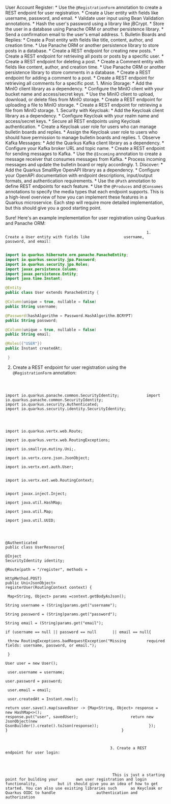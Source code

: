 User Account Register:                              * Use the `@RegistrationForm` annotation to            create a REST endpoint for user registration.          * Create a User entity with fields like username,      password, and email.                                   * Validate user input using Bean Validation            annotations.                                           * Hash the user's password using a library like        jBCrypt.                                               * Store the user in a database using Panache ORM       or another persistence library.                        * Send a confirmation email to the user's email        address.                                               1. Bulletin Boards and Replies:                        * Create a Post entity with fields like title,         content, author, and creation time.                    * Use Panache ORM or another persistence library       to store posts in a database.                          * Create a REST endpoint for creating new posts.       * Create a REST endpoint for retrieving all posts      or posts by a specific user.                           * Create a REST endpoint for deleting a post.          * Create a Comment entity with fields like             content, author, and creation time.                    * Use Panache ORM or another persistence library       to store comments in a database.                       * Create a REST endpoint for adding a comment to       a post.                                                * Create a REST endpoint for retrieving all            comments for a specific post.                          1. Minio Storage:                                      * Add the MinIO client library as a dependency.        * Configure the MinIO client with your bucket          name and access/secret keys.                           * Use the MinIO client to upload, download, or         delete files from MinIO storage.                       * Create a REST endpoint for uploading a file to       MinIO storage.                                         * Create a REST endpoint for retrieving a file         from MinIO storage.                                    1. Security with Keycloak:                             * Add the Keycloak client library as a                 dependency.                                            * Configure Keycloak with your realm                   name and access/secret keys.                           * Secure all REST endpoints using Keycloak             authentication.                                        * Create a Keycloak user role for users who can        manage bulletin boards and replies.                    * Assign the Keycloak user role to users who           should have permission to manage bulletin boards       and replies.                                           1. Observe Kafka Messages:                             * Add the Quarkus Kafka client library as a            dependency.                                            * Configure your Kafka broker URL and topic name.      * Create a REST endpoint for sending messages to       Kafka.                                                 * Use the `@Incoming` annotation to create a           message receiver that consumes messages from           Kafka.                                                 * Process incoming messages and update the             bulletin board or reply accordingly.                   1. Discover:                                           * Add the Quarkus SmallRye OpenAPI library as a        dependency.                                            * Configure your OpenAPI documentation with            endpoint descriptions, input/output formats, and       authentication requirements.                           * Use the `@Path` annotation to define REST            endpoints for each feature.                            * Use the `@Produces` and `@Consumes` annotations      to specify the media types that each endpoint          supports.                                                                                                     This is a high-level overview of how you can           implement these features in a Quarkus                  microservice. Each step will require more              detailed implementation, but this should give you      a good starting point.   


                                        


Sure! Here's an example implementation for user       registration using Quarkus and Panache ORM: 

                                                                  1. Create a User entity with fields like               username, password, and email:


                         
```kotlin                                              

import io.quarkus.hibernate.orm.panache.PanacheEntity;                                             
import io.quarkus.security.jpa.Password;              
import io.quarkus.security.jpa.Roles;                                                                        
import javax.persistence.Column;                       
import javax.persistence.Entity;                       
import java.time.Instant;                                                                                     

@Entity                                                
public class User extends PanacheEntity {                                                                         

@Column(unique = true, nullable = false)               
public String username;                                                                                       

@Password(hashAlgorithm = Password.HashAlgorithm.BCRYPT)                        
public String password;                                                                                       

@Column(unique = true, nullable = false)               
public String email;                                                                                          

@Roles({"USER"})                                       
public Instant createdAt;                         

 }                                                      

```  

                                                  

2. Create a REST endpoint for user registration        using the `@RegistrationForm` annotation: 

             
```less 


                                               
import io.quarkus.panache.common.SecurityIdentity;            import io.quarkus.panache.common.SecurityIdentity;
import io.quarkus.security.Authenticated;                  
import io.quarkus.security.identity.SecurityIdentity;


 
       
import io.quarkus.vertx.web.Route;                     

import io.quarkus.vertx.web.RoutingExceptions;         

import io.smallrye.mutiny.Uni;.                        

import io.vertx.core.json.JsonObject;                  

import io.vertx.ext.auth.User;
                         

import io.vertx.ext.web.RoutingContext; 
                                                                      

import javax.inject.Inject; 
                           
import java.util.HashMap;                              

import java.util.Map;                                  

import java.util.UUID;                                                                                        




@Authenticated                                         
public class UserResource{ 
                                                                                      
@Inject                                                
SecurityIdentity identity;                                                                                    

@Route(path = "/register", methods =               

HttpMethod.POST)                                           
public Uni<JsonObject>                             registerUser(RoutingContext context) {                        

 Map<String, Object> params =context.getBodyAsJson();                                       

String username = (String)params.get("username");                                        

String password = (String)params.get("password");                                        

String email = (String)params.get("email"); 
                                                                                                 
if (username == null || password == null       || email == null{
                                               
 throw RoutingExceptions.badRequestException("Missing         required fields: username, password, or email.");             

 }   
                                                                                                          
User user = new User();  
                             
 user.username = username;
                              
user.password = password;
                             
 user.email = email;  
                                 
 user.createdAt = Instant.now();   
                                                                            
return user.save().map(savedUser -> {Map<String, Object> response = new HashMap<>();                                                       response.put("user", savedUser);                       return new JsonObject(new                  GsonBuilder().create().toJson(response));                      });                                                }                                                  }   

                                                   
```  


                                                  3. Create a REST endpoint for user login:   




           
```less                                                import                                                 io.quarkus.panache.common.SecurityIdentity;            importio.quarkus.panache.common.SecurityIdentity;import io.quarkus.security.Authenticated;                    import                                                 io.quarkus.security.identity.SecurityIdentity;         import io.quarkus.vertx.web.Route;                     import io.quarkus.vertx.web.RoutingExceptions;         import io.smallrye.mutiny.Uni;                         import io.vertx.core.json.JsonObject;                  import io.vertx.ext.auth.User;                         import io.vertx.ext.web.RoutingContext;                                                                       import java.util.HashMap;                              import java.util.Map;                                  import java.util.UUID;                                                                                        @Authenticated                                         public class UserResource {                                                                                       @Inject                                                SecurityIdentity identity;                                                                                    @Route(path = "/register", methods =               HttpMethod.POST)                                           public Uni<JsonObjectㅍ>                           registerUser(RoutingContext context) {                         // ...                                             }                                                                                                             @Route(path = "/login", methods =                  HttpMethod.POST)                                           public Uni<JsonObject>                             loginUser(RoutingContext context) {                            Map<String, Object> params =                   context.getBodyAsJson();                                       String username = (String)                     params.get("username");                                        String password = (String)                     params.get("password");                                                                                               if (username == null || password == null)      {                                                                  throw                                      RoutingExceptions.badRequestException("Missing         required fields: username or password.");                      }                                                                                                             return User.authenticate(new                   IoVertxUser("USER", username, password),               context.vertx(), context.request())                                    .onItem()                                              .transformToUni(user -> {                                  if (user == null) {                                        throw                          RoutingExceptions.unauthorizedException("Invalid       credentials.");                                                            }                                                                                                             SecurityIdentity identity =        context.vertx().createSecurityIdentity(user.princicotext.vertx().createSecurityIdentity(user.principal());                        context.setUser(identity);                                                                                    Map<String, Object> response       = new HashMap<>();                                                         response.put("success",            true);                                                                     return new                         JsonObject(new                                         GsonBuilder().create().toJson(response));                              });                                        }                                                  }     

                                                 
``` 





                                                   This is just a starting point for building your        own user registration and login functionality,         but it should give you an idea of how to get           started. You can also use existing libraries such      as Keycloak or Quarkus OIDC to handle                  authentication and authorization